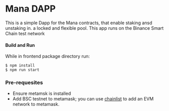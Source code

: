 
# Mana DAPP

This is a simple Dapp for the Mana contracts, that enable staking ansd unstaking in. a locked and flexible pool.
This app runs on the Binance Smart Chain test network


#### Build and Run

While in frontend package directory run:

```
$ npm install
$ npm run start
```

### Pre-requesites
- Ensure metamsk is installed
- Add BSC testnet to metamask; you can use [chainlist](https://chainlist.org/) to add an EVM network to metamask.
